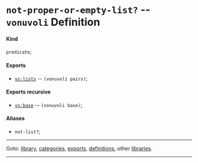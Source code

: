 

<a id='definition__vonuvoli__not-proper-or-empty-list_3f'></a>

# `not-proper-or-empty-list?` -- `vonuvoli` Definition


<a id='definition__vonuvoli__not-proper-or-empty-list_3f__kind'></a>

#### Kind

`predicate`;


<a id='definition__vonuvoli__not-proper-or-empty-list_3f__exports'></a>

#### Exports

 * [`vs:lists`](../../vonuvoli/exports/vs_3a_lists.md#export__vonuvoli__vs_3a_lists) -- `(vonuvoli pairs)`;


<a id='definition__vonuvoli__not-proper-or-empty-list_3f__exports-recursive'></a>

#### Exports recursive

 * [`vs:base`](../../vonuvoli/exports/vs_3a_base.md#export__vonuvoli__vs_3a_base) -- `(vonuvoli base)`;


<a id='definition__vonuvoli__not-proper-or-empty-list_3f__aliases'></a>

#### Aliases

 * `not-list?`;

----

Goto: [library](../../vonuvoli/_index.md#library__vonuvoli), [categories](../../vonuvoli/categories/_index.md#toc__vonuvoli__categories), [exports](../../vonuvoli/exports/_index.md#toc__vonuvoli__exports), [definitions](../../vonuvoli/definitions/_index.md#toc__vonuvoli__definitions), other [libraries](../../_libraries.md#toc__libraries).

----

